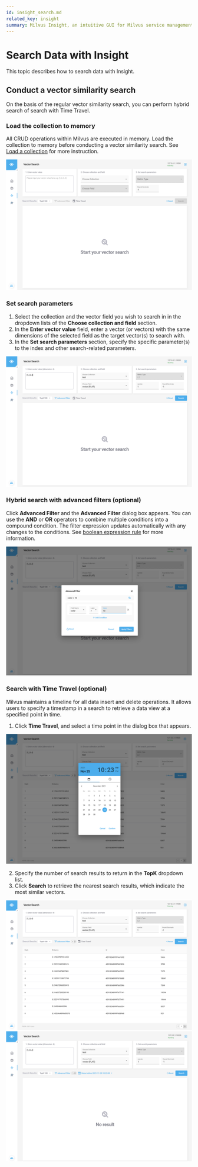 ```yaml
---
id: insight_search.md
related_key: insight
summary: Milvus Insight, an intuitive GUI for Milvus service management.
---
```


# Search Data with Insight

This topic describes how to search data with Insight.

## Conduct a vector similarity search

On the basis of the regular vector similarity search, you can perform hybrid search of search with Time Travel.

### Load the collection to memory

All CRUD operations within Milvus are executed in memory. Load the collection to memory before conducting a vector similarity search. See [Load a collection](insight_collection.md#Load-a-collection) for more instruction.

![Search Data](../../../../assets/insight_search1.png)

### Set search parameters

1. Select the collection and the vector field you wish to search in in the dropdown lists of the **Choose collection and field** section. 
2. In the **Enter vector value** field, enter a vector (or vectors) with the same dimensions of the selected field as the target vector(s) to search with.
3. In the **Set search parameters** section, specify the specific parameter(s) to the index and other search-related parameters.

![Search Data](../../../../assets/insight_search2.png)

### Hybrid search with advanced filters (optional)

Click **Advanced Filter** and the **Advanced Filter** dialog box appears. You can use the **AND** or **OR** operators to combine multiple conditions into a compound condition. The filter expression updates automatically with any changes to the conditions. See [boolean expression rule](boolean.md) for more information.

![Search Data](../../../../assets/insight_search3.png)

### Search with Time Travel (optional)

Milvus maintains a timeline for all data insert and delete operations. It allows users to specify a timestamp in a search to retrieve a data view at a specified point in time.

1. Click **Time Travel**, and select a time point in the dialog box that appears.

![Search Data](../../../../assets/insight_search4.png)

2. Specify the number of search results to return in the **TopK** dropdown list.
3. Click **Search** to retrieve the nearest search results, which indicate the most similar vectors.

![Search Data](../../../../assets/insight_search5.png)
![Search Data](../../../../assets/insight_search6.png)